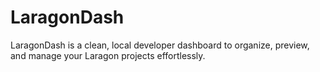 # LaragonDash
LaragonDash is a clean, local developer dashboard to organize, preview, and manage your Laragon projects effortlessly.

